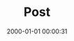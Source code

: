 ---
layout: post
title:  "Post"
date:   2000-01-01 00:00:31
categories: jekyll update
excerpt: Post
---